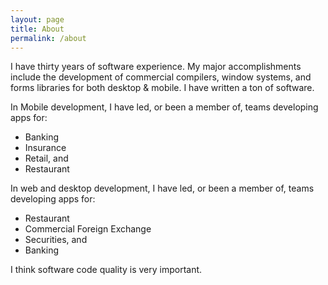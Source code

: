 ```yaml
---
layout: page
title: About
permalink: /about
---
```


I have thirty years of software experience. 
My major accomplishments include the development of commercial compilers, window systems, and forms libraries for both desktop & mobile.
I have written a ton of software. 

In Mobile development, I have led, or been a member of, teams developing apps for:

- Banking
- Insurance
- Retail, and 
- Restaurant

In web and desktop development, I have led, or been a member of, teams developing apps for:

- Restaurant
- Commercial Foreign Exchange
- Securities, and
- Banking

I think software code quality is very important.

